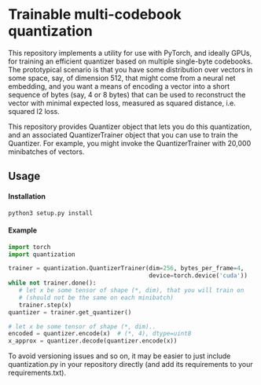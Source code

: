# Trainable multi-codebook quantization

This repository implements a utility for use with PyTorch, and ideally GPUs, for training an
efficient quantizer based on multiple single-byte codebooks.   The prototypical scenario
is that you have some distribution over vectors in some space, say, of dimension 512, that
might come from a neural net embedding, and you want a means of encoding a vector into
a short sequence of bytes (say, 4 or 8 bytes) that can be used to reconstruct the
vector with minimal expected loss, measured as squared distance, i.e. squared l2 loss.


This repository provides Quantizer object that lets you do this quantization, and
an associated QuantizerTrainer object that you can use to train the Quantizer.
For example, you might invoke the QuantizerTrainer with 20,000 minibatches
of vectors.



## Usage

#### Installation

```shell script
python3 setup.py install
```


#### Example

```python
import torch
import quantization

trainer = quantization.QuantizerTrainer(dim=256, bytes_per_frame=4,
                                        device=torch.device('cuda'))
while not trainer.done():
   # let x be some tensor of shape (*, dim), that you will train on
   # (should not be the same on each minibatch)
   trainer.step(x)
quantizer = trainer.get_quantizer()

# let x be some tensor of shape (*, dim)..
encoded = quantizer.encode(x)  # (*, 4), dtype=uint8
x_approx = quantizer.decode(quantizer.encode(x))
```

To avoid versioning issues and so on, it may be easier to just include quantization.py
in your repository directly (and add its requirements to your requirements.txt).
